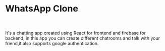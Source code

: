 <h1>WhatsApp Clone</h1>
<br/><br/>
It's a chatting app created using React for frontend and firebase for backend, in this app you can create different chatrooms and talk with your friend,it also supports google authentication.

